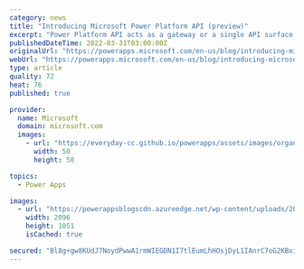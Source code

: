 ```yaml
---
category: news
title: "Introducing Microsoft Power Platform API (preview)"
excerpt: "Power Platform API acts as a gateway or a single API surface that harmonizes the internal APIs from feature areas of the platform.  This results in a single endpoint (ex. api.powerplatform.com) for customers to use along with a unified set of Permissions and claims that can be requested from Azure Active"
publishedDateTime: 2022-03-31T03:00:00Z
originalUrl: "https://powerapps.microsoft.com/en-us/blog/introducing-microsoft-power-platform-api-preview/"
webUrl: "https://powerapps.microsoft.com/en-us/blog/introducing-microsoft-power-platform-api-preview/"
type: article
quality: 72
heat: 76
published: true

provider:
  name: Microsoft
  domain: microsoft.com
  images:
    - url: "https://everyday-cc.github.io/powerapps/assets/images/organizations/microsoft.com-50x50.jpg"
      width: 50
      height: 50

topics:
  - Power Apps

images:
  - url: "https://powerappsblogscdn.azureedge.net/wp-content/uploads/2022/03/ppapi-blog-1.png"
    width: 2096
    height: 1051
    isCached: true

secured: "Bl8g+gw8KUdJ7NoydPwwA1rmWIEGDN1I7tlEumLhHOsjDyL1IAnrC7oG2KBxi4+I/AjazBPUzsuLYeCpxJgjU+9sA7wYos7Mq0LeUGAH/pAONGYn2bDNwwTtzNQ+wqhysntvU4EqFRJC9XlL6axC68Si8Vz7f86iZ7+epCexrzbLU4d5I1iSdUGfFk0pzhk6laJmNBMJF2xb/J+SHWumSjFNKfUtEuKuG5ty9E04VXy6yDw3PHSlbtv1C5dmo6I0whPz10s4tQBr//oTEyyheHB6aqMcOeb5PqazV58PKVcsrQEHKWGH+0WC0sT6q+dY3buT4k2A3nU8gFf38TPMGb94i+9L7XWR732ZA9yvX2s=;+vjfBqhPpL3RmjS41RP5rA=="
---
```


